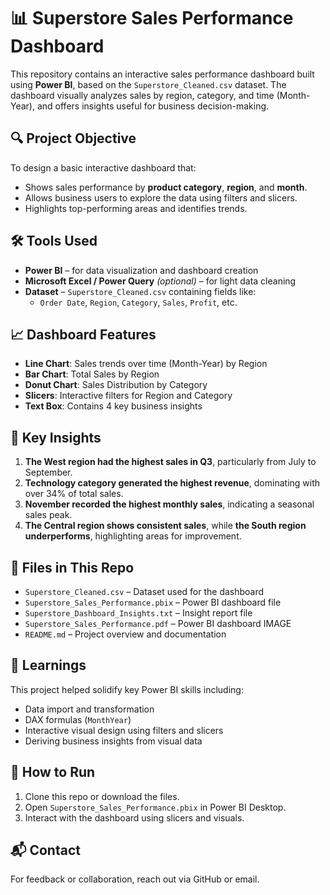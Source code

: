 # 📊 Superstore Sales Performance Dashboard

This repository contains an interactive sales performance dashboard built using **Power BI**, based on the `Superstore_Cleaned.csv` dataset. The dashboard visually analyzes sales by region, category, and time (Month-Year), and offers insights useful for business decision-making.


## 🔍 Project Objective

To design a basic interactive dashboard that:
- Shows sales performance by **product category**, **region**, and **month**.
- Allows business users to explore the data using filters and slicers.
- Highlights top-performing areas and identifies trends.


## 🛠️ Tools Used

- **Power BI** – for data visualization and dashboard creation
- **Microsoft Excel / Power Query** *(optional)* – for light data cleaning
- **Dataset** – `Superstore_Cleaned.csv` containing fields like:
  - `Order Date`, `Region`, `Category`, `Sales`, `Profit`, etc.


## 📈 Dashboard Features

- **Line Chart**: Sales trends over time (Month-Year) by Region  
- **Bar Chart**: Total Sales by Region  
- **Donut Chart**: Sales Distribution by Category  
- **Slicers**: Interactive filters for Region and Category  
- **Text Box**: Contains 4 key business insights


## 📌 Key Insights

1. **The West region had the highest sales in Q3**, particularly from July to September.
2. **Technology category generated the highest revenue**, dominating with over 34% of total sales.
3. **November recorded the highest monthly sales**, indicating a seasonal sales peak.
4. **The Central region shows consistent sales**, while **the South region underperforms**, highlighting areas for improvement.


## 📁 Files in This Repo

- `Superstore_Cleaned.csv` – Dataset used for the dashboard
- `Superstore_Sales_Performance.pbix` – Power BI dashboard file
- `Superstore_Dashboard_Insights.txt` – Insight report file
- `Superstore_Sales_Performance.pdf` – Power BI dashboard IMAGE
- `README.md` – Project overview and documentation


## 🧠 Learnings

This project helped solidify key Power BI skills including:
- Data import and transformation
- DAX formulas (`MonthYear`)
- Interactive visual design using filters and slicers
- Deriving business insights from visual data


## 🚀 How to Run

1. Clone this repo or download the files.
2. Open `Superstore_Sales_Performance.pbix` in Power BI Desktop.
3. Interact with the dashboard using slicers and visuals.


## 📬 Contact

For feedback or collaboration, reach out via GitHub or email.
